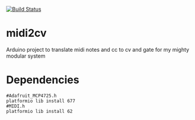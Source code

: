 [![Build Status](https://travis-ci.org/ljurk/midi2cv.svg?branch=master)](https://travis-ci.org/ljurk/midi2cv)

# midi2cv
Arduino project to translate midi notes and cc to cv and gate for my mighty modular system

# Dependencies

    #Adafruit_MCP4725.h
    platformio lib install 677
    #MIDI.h
    platformio lib install 62
